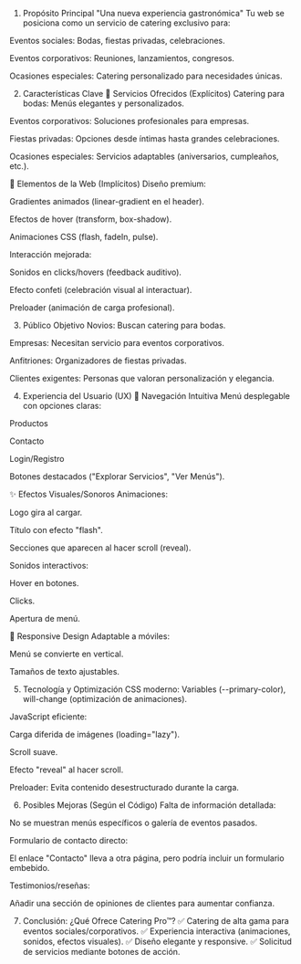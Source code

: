 1. Propósito Principal
"Una nueva experiencia gastronómica"
Tu web se posiciona como un servicio de catering exclusivo para:

Eventos sociales: Bodas, fiestas privadas, celebraciones.

Eventos corporativos: Reuniones, lanzamientos, congresos.

Ocasiones especiales: Catering personalizado para necesidades únicas.

2. Características Clave
🔹 Servicios Ofrecidos (Explícitos)
Catering para bodas: Menús elegantes y personalizados.

Eventos corporativos: Soluciones profesionales para empresas.

Fiestas privadas: Opciones desde íntimas hasta grandes celebraciones.

Ocasiones especiales: Servicios adaptables (aniversarios, cumpleaños, etc.).

🔹 Elementos de la Web (Implícitos)
Diseño premium:

Gradientes animados (linear-gradient en el header).

Efectos de hover (transform, box-shadow).

Animaciones CSS (flash, fadeIn, pulse).

Interacción mejorada:

Sonidos en clicks/hovers (feedback auditivo).

Efecto confeti (celebración visual al interactuar).

Preloader (animación de carga profesional).

3. Público Objetivo
Novios: Buscan catering para bodas.

Empresas: Necesitan servicio para eventos corporativos.

Anfitriones: Organizadores de fiestas privadas.

Clientes exigentes: Personas que valoran personalización y elegancia.

4. Experiencia del Usuario (UX)
🎯 Navegación Intuitiva
Menú desplegable con opciones claras:

Productos

Contacto

Login/Registro

Botones destacados ("Explorar Servicios", "Ver Menús").

✨ Efectos Visuales/Sonoros
Animaciones:

Logo gira al cargar.

Título con efecto "flash".

Secciones que aparecen al hacer scroll (reveal).

Sonidos interactivos:

Hover en botones.

Clicks.

Apertura de menú.

📱 Responsive Design
Adaptable a móviles:

Menú se convierte en vertical.

Tamaños de texto ajustables.

5. Tecnología y Optimización
CSS moderno: Variables (--primary-color), will-change (optimización de animaciones).

JavaScript eficiente:

Carga diferida de imágenes (loading="lazy").

Scroll suave.

Efecto "reveal" al hacer scroll.

Preloader: Evita contenido desestructurado durante la carga.

6. Posibles Mejoras (Según el Código)
Falta de información detallada:

No se muestran menús específicos o galería de eventos pasados.

Formulario de contacto directo:

El enlace "Contacto" lleva a otra página, pero podría incluir un formulario embebido.

Testimonios/reseñas:

Añadir una sección de opiniones de clientes para aumentar confianza.

7. Conclusión: ¿Qué Ofrece Catering Pro™?
✅ Catering de alta gama para eventos sociales/corporativos.
✅ Experiencia interactiva (animaciones, sonidos, efectos visuales).
✅ Diseño elegante y responsive.
✅ Solicitud de servicios mediante botones de acción.
